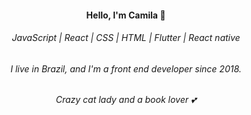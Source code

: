 <h4 align="center">Hello, I'm Camila 🥰</h4>
<h6 align="center">JavaScript | React | CSS | HTML | Flutter | React native</h6>
<h6 align="center">I live in Brazil, and I'm a front end developer since 2018.</h6>
<h6 align="center">Crazy cat lady and a book lover 💕</h6>

